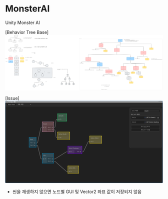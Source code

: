 # MonsterAI
Unity Monster AI

[Behavior Tree Base]
![alt text](image.png)

[Issue]
![alt text](image-1.png)

- 씬을 재생하지 않으면 노드별 GUI 및 Vector2 좌표 값이 저장되지 않음